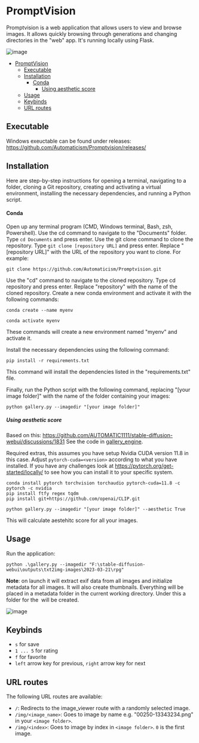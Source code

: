 # PromptVision
Promptvision is a web application that allows users to view and browse images. It allows quickly browsing through generations and changing directories in the "web" app. It's running locally using Flask. 

![image](https://user-images.githubusercontent.com/20763070/229390468-bae0b93b-0ccc-4f11-b64b-4e443609a03d.png)

- [PromptVision](#promptvision)
  - [Executable](#executable)
  - [Installation](#installation)
      - [Conda](#conda)
        - [Using aesthetic score](#using-aesthetic-score)
  - [Usage](#usage)
  - [Keybinds](#keybinds)
  - [URL routes](#url-routes)

## Executable
Windows exeuctable can be found under releases: https://github.com/Automaticism/Promptvision/releases/

## Installation
Here are step-by-step instructions for opening a terminal, navigating to a folder, cloning a Git repository, creating and activating a virtual environment, installing the necessary dependencies, and running a Python script.

#### Conda
Open up any terminal program (CMD, Windows terminal, Bash, zsh, Powershell).
Use the cd command to navigate to the "Documents" folder. Type `cd Documents` and press enter.
Use the git clone command to clone the repository. Type `git clone [repository URL]` and press enter. Replace "[repository URL]" with the URL of the repository you want to clone. For example:
```
git clone https://github.com/Automaticism/Promptvision.git
```
Use the "cd" command to navigate to the cloned repository. Type cd repository and press enter. Replace "repository" with the name of the cloned repository.
Create a new conda environment and activate it with the following commands:
```
conda create --name myenv

conda activate myenv
```
These commands will create a new environment named "myenv" and activate it.

Install the necessary dependencies using the following command:
```
pip install -r requirements.txt
```
This command will install the dependencies listed in the "requirements.txt" file.

Finally, run the Python script with the following command, replacing "[your image folder]" with the name of the folder containing your images:

```
python gallery.py --imagedir "[your image folder]"
```
##### Using aesthetic score
Based on this: https://github.com/AUTOMATIC1111/stable-diffusion-webui/discussions/1831
See the code in [gallery_engine](gallery_engine.py).

Required extras, this assumes you have setup Nvidia CUDA version 11.8 in this case. Adjust `pytorch-cuda=<version>` according to what you have installed.
If you have any challenges look at https://pytorch.org/get-started/locally/ to see how you can install it to your specific system.

```
conda install pytorch torchvision torchaudio pytorch-cuda=11.8 -c pytorch -c nvidia
pip install ftfy regex tqdm
pip install git+https://github.com/openai/CLIP.git
```

```
python gallery.py --imagedir "[your image folder]" --aesthetic True
```

This will calculate aestehitc score for all your images. 

## Usage
Run the application:
```
python .\gallery.py --imagedir "F:\stable-diffusion-webui\outputs\txt2img-images\2023-03-21\rpg"
```

**Note**: on launch it will extract exif data from all images and initialize metadata for all images. It will also create thumbnails. Everything will be placed in a metadata folder in the current working directory. Under this a folder for the <image folder> will be created.

![image](https://user-images.githubusercontent.com/20763070/226762754-72c1254f-890d-4768-ad93-6fa1d3e7f3ac.png)

## Keybinds
- `s` for save
- `1 ... 5` for rating
- `f` for favorite
- `left` arrow key for previous, `right` arrow key for next

## URL routes
The following URL routes are available:
- `/`: Redirects to the image_viewer route with a randomly selected image.
- `/img/<image_name>`: Goes to image by name e.g. "00250-13343234.png" in your `<image folder>`.
- `/img/<index>`: Goes to image by index in `<image folder>`. `0` is the first image.
